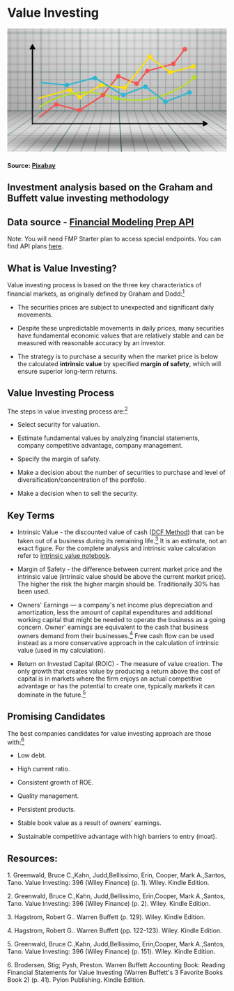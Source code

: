 # Value Investing 
![trends](resources/trends.jpg)
#### Source: [Pixabay](https://pixabay.com/illustrations/graph-diagram-growth-written-report-3033203/)

 ## Investment analysis based on the Graham and Buffett value investing methodology
 
 ## Data source - [Financial Modeling Prep API](https://financialmodelingprep.com/developer/docs)

 Note: You will need FMP Starter plan to access special endpoints. You can find API plans [here](https://site.financialmodelingprep.com/developer/docs/pricing/).
 
 
## What is Value Investing?

Value investing process is based on the three key characteristics of financial markets, as originally defined by Graham and Dodd:[<sup>1</sup>](#1)

* The securities prices are subject to unexpected and significant daily movements.

* Despite these unpredictable movements in daily prices, many securities have fundamental economic values that are relatively stable and can be measured with reasonable accuracy by an investor.

* The strategy is to purchase a security when the market price is below the calculated **intrinsic value** by specified **margin of safety**, which will ensure superior long-term returns.

## Value Investing Process

The steps in value investing process are:[<sup>2</sup>](#2)

* Select security for valuation.

* Estimate fundamental values by analyzing financial statements, company competitive advantage, company management. 

* Specify the margin of safety.

* Make a decision about the number of securities to purchase and level of diversification/concentration of the portfolio.

* Make a decision when to sell the security.

## Key Terms

* Intrinsic Value - the discounted value of cash ([DCF Method](https://einvestingforbeginners.com/intrinsic-value-warren-buffett-aher/)) that can be taken out of a business during its remaining life.[<sup>3</sup>](#3) It is an estimate, not an exact figure. For the complete analysis and intrinsic value calculation refer to [intrinsic value notebook](intrinsic_value.ipynb).

* Margin of Safety - the difference between current market price and the intrinsic value (intrinsic value should be above the current market price). The higher the risk the higher margin should be. Traditionally 30% has been used. 

* Owners' Earnings — a company's net income plus depreciation and amortization, less the amount of capital expenditures and additional working capital that might be needed to operate the business as a going concern. Owner' earnings are equivalent to the cash that business owners demand from their businesses.[<sup>4</sup>](#4) Free cash flow can be used instead as a more conservative approach in the calculation of intrinsic value (used in my calculation).

* Return on Invested Capital (ROIC) - The measure of value creation. The only growth that creates value by producing a return above the cost of capital is in markets where the firm enjoys an actual competitive advantage or has the potential to create one, typically markets it can dominate in the future.[<sup>5</sup>](#5)


## Promising Candidates 

The best companies candidates for value investing approach are those with:[<sup>6</sup>](#6)

* Low debt.

* High current ratio.

* Consistent growth of ROE.

* Quality management.

* Persistent products. 

* Stable book value as a result of owners' earnings.

* Sustainable competitive advantage with high barriers to entry (moat).

## Resources:

<a class="anchor" id="1"></a>1. Greenwald, Bruce C.,Kahn, Judd,Bellissimo, Erin, Cooper, Mark A.,Santos, Tano. Value Investing: 396 (Wiley Finance) (p. 1). Wiley. Kindle Edition.

<a class="anchor" id="2"></a>2. Greenwald, Bruce C.,Kahn, Judd,Bellissimo, Erin,Cooper, Mark A.,Santos, Tano. Value Investing: 396 (Wiley Finance) (p. 2). Wiley. Kindle Edition. 

 <a class="anchor" id="3"></a>3. Hagstrom, Robert G.. Warren Buffett (p. 129). Wiley. Kindle Edition.

<a class="anchor" id="4"></a>4. Hagstrom, Robert G.. Warren Buffett (pp. 122-123). Wiley. Kindle Edition.

<a class="anchor" id="5"></a>5. Greenwald, Bruce C.,Kahn, Judd,Bellissimo, Erin,Cooper, Mark A.,Santos, Tano. Value Investing: 396 (Wiley Finance) (p. 151). Wiley. Kindle Edition.

<a class="anchor" id="6"></a>6. Brodersen, Stig; Pysh, Preston. Warren Buffett Accounting Book: Reading Financial Statements for Value Investing (Warren Buffett's 3 Favorite Books Book 2) (p. 41). Pylon Publishing. Kindle Edition.

